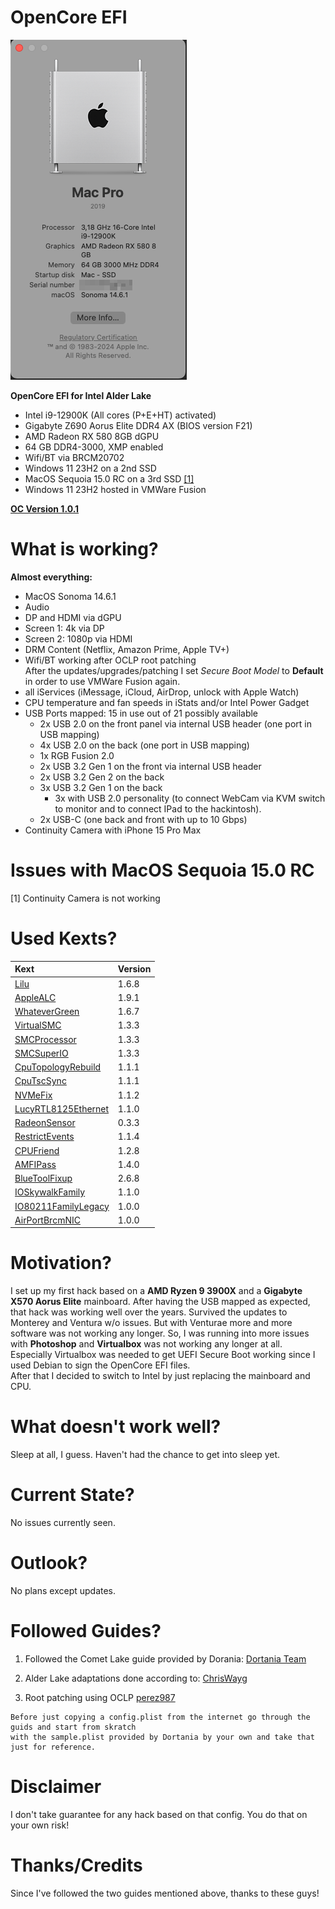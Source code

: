 # OpenCore EFI

![About This Mac](./images/AboutThisMac.png "About This Mac")


 **OpenCore EFI for Intel Alder Lake**

- Intel i9-12900K (All cores (P+E+HT) activated)
- Gigabyte Z690 Aorus Elite DDR4 AX (BIOS version F21)
- AMD Radeon RX 580 8GB dGPU
- 64 GB DDR4-3000, XMP enabled
- Wifi/BT via BRCM20702
- Windows 11 23H2 on a 2nd SSD
- MacOS Sequoia 15.0 RC on a 3rd SSD [[1]](#-issues-with-macos-sequoia-15.0-rc)
- Windows 11 23H2 hosted in VMWare Fusion

**[OC Version 1.0.1](https://github.com/acidanthera/OpenCorePkg/releases/tag/1.0.1)**

# What is working?

**Almost everything:**
  
- MacOS Sonoma 14.6.1
- Audio  
- DP and HDMI via dGPU  
- Screen 1: 4k via DP  
- Screen 2: 1080p via HDMI  
- DRM Content (Netflix, Amazon Prime, Apple TV+)  
- Wifi/BT working after OCLP root patching  
	After the updates/upgrades/patching I set *Secure Boot Model* to **Default** in order to use VMWare Fusion again.
- all iServices (iMessage, iCloud, AirDrop, unlock with Apple Watch)  
- CPU temperature and fan speeds in iStats and/or Intel Power Gadget  
- USB Ports mapped: 15 in use out of 21 possibly available  
  - 2x USB 2.0 on the front panel via internal USB header (one port in USB mapping)  
  - 4x USB 2.0 on the back (one port in USB mapping)  
  - 1x RGB Fusion 2.0  
  - 2x USB 3.2 Gen 1 on the front via internal USB header  
  - 2x USB 3.2 Gen 2 on the back  
  - 3x USB 3.2 Gen 1 on the back     
	- 3x with USB 2.0 personality (to connect WebCam via KVM switch to monitor and to connect IPad to the hackintosh). 
  - 2x USB-C (one back and front with up to 10 Gbps)  
- Continuity Camera with iPhone 15 Pro Max  

# Issues with MacOS Sequoia 15.0 RC
[1] Continuity Camera is not working 

# Used Kexts?

| **Kext**  | **Version**  |
|:----------|:----------|
| [Lilu](https://github.com/acidanthera/Lilu/releases/tag/1.6.8)    | 1.6.8
| [AppleALC](https://github.com/acidanthera/AppleALC/releases/tag/1.9.1)| 1.9.1
| [WhateverGreen](https://github.com/acidanthera/WhateverGreen/releases/tag/1.6.7)    | 1.6.7
| [VirtualSMC](https://github.com/acidanthera/VirtualSMC/releases/tag/1.3.3)    | 1.3.3
| [SMCProcessor](https://github.com/acidanthera/VirtualSMC/releases/tag/1.3.3)    | 1.3.3
| [SMCSuperIO](https://github.com/acidanthera/VirtualSMC/releases/tag/1.3.3)    | 1.3.3
| [CpuTopologyRebuild](https://github.com/b00t0x/CpuTopologyRebuild/releases/tag/1.1.1)    | 1.1.1
| [CpuTscSync](https://github.com/acidanthera/CpuTscSync/releases/tag/1.1.1)    | 1.1.1
| [NVMeFix](https://github.com/acidanthera/NVMeFix/releases/tag/1.1.2)    | 1.1.2
| [LucyRTL8125Ethernet](https://www.insanelymac.com/forum/files/file/1004-lucyrtl8125ethernet/)    | 1.1.0
| [RadeonSensor](https://github.com/aluveitie/RadeonSensor/releases/tag/0.3.3) | 0.3.3
| [RestrictEvents](https://github.com/acidanthera/RestrictEvents/releases/tag/1.1.4) | 1.1.4
| [CPUFriend](https://github.com/acidanthera/CPUFriend/releases/tag/1.2.8) | 1.2.8
| [AMFIPass](https://github.com/dortania/OpenCore-Legacy-Patcher/blob/main/payloads/Kexts/Acidanthera/AMFIPass-v1.4.0-RELEASE.zip) | 1.4.0
| [BlueToolFixup](https://github.com/dortania/OpenCore-Legacy-Patcher/blob/main/payloads/Kexts/Acidanthera/BlueToolFixup-v2.6.8-RELEASE.zip) | 2.6.8
| [IOSkywalkFamily](https://github.com/dortania/OpenCore-Legacy-Patcher/blob/main/payloads/Kexts/Wifi/IOSkywalkFamily-v1.1.0.zip) | 1.1.0
| [IO80211FamilyLegacy](https://github.com/dortania/OpenCore-Legacy-Patcher/blob/main/payloads/Kexts/Wifi/IO80211FamilyLegacy-v1.0.0.zip) | 1.0.0
| [AirPortBrcmNIC](https://github.com/dortania/OpenCore-Legacy-Patcher/blob/main/payloads/Kexts/Wifi/IO80211FamilyLegacy-v1.0.0.zip) | 1.0.0


# Motivation?

I set up my first hack based on a **AMD Ryzen 9 3900X** and a **Gigabyte X570 Aorus Elite** mainboard. After having the USB mapped as expected, that hack was working well over the years. Survived the updates to Monterey and Ventura w/o issues. But with Venturae more and more software was not working any longer. So, I was running into more issues with **Photoshop** and **Virtualbox** was not working any longer at all. Especially Virtualbox was needed to get UEFI Secure Boot working since I used Debian to sign the OpenCore EFI files.  
After that I decided to switch to Intel by just replacing the mainboard and CPU.

# What doesn't work well?

Sleep at all, I guess. Haven't had the chance to get into sleep yet.

# Current State?

No issues currently seen.

# Outlook?

No plans except updates.


# Followed Guides?

1. Followed the Comet Lake guide provided by Dorania: 
[Dortania Team](https://dortania.github.io/OpenCore-Install-Guide/config.plist/comet-lake.html)

2. Alder Lake adaptations done according to: [ChrisWayg](https://chriswayg.gitbook.io/opencore-visual-beginners-guide/advanced-topics/using-alder-lake)

3. Root patching using OCLP [perez987](https://github.com/perez987/Fenvi-wifi-back-on-macOS-Sonoma-by-OCLP/blob/main/README.md)  
	

````text
Before just copying a config.plist from the internet go through the guids and start from skratch  
with the sample.plist provided by Dortania by your own and take that just for reference.
````  

# Disclaimer

I don't take guarantee for any hack based on that config. You do that on your own risk!

# Thanks/Credits

Since I've followed the two guides mentioned above, thanks to these guys!